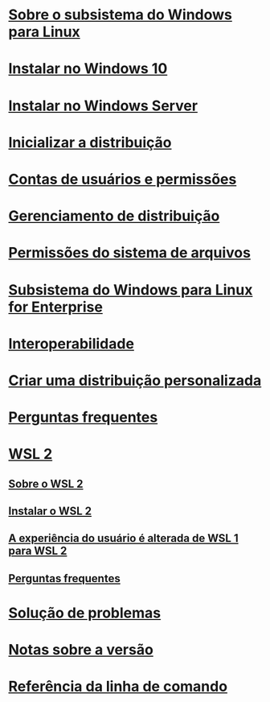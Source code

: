 # [Sobre o subsistema do Windows para Linux](./about.md)
# [Instalar no Windows 10](./install-win10.md)
# [Instalar no Windows Server](./install-on-server.md)
# [Inicializar a distribuição](./initialize-distro.md)
# [Contas de usuários e permissões](./user-support.md)
# [Gerenciamento de distribuição](./wsl-config.md)
# [Permissões do sistema de arquivos](./file-permissions.md)
# [Subsistema do Windows para Linux for Enterprise](./enterprise.md)
# [Interoperabilidade](./interop.md)
# [Criar uma distribuição personalizada](./build-custom-distro.md)
# [Perguntas frequentes](./faq.md)
# [WSL 2](./wsl2-index.md)
## [Sobre o WSL 2](./wsl2-about.md)
## [Instalar o WSL 2](./wsl2-install.md)
## [A experiência do usuário é alterada de WSL 1 para WSL 2](./wsl2-ux-changes.md)
## [Perguntas frequentes](./wsl2-faq.md)

# [Solução de problemas](./troubleshooting.md)
# [Notas sobre a versão](./release-notes.md)
# [Referência da linha de comando](./reference.md)